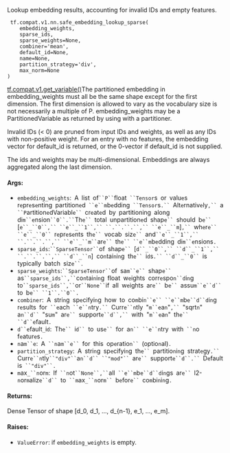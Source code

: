 
Lookup embedding results, accounting for invalid IDs and empty features.

```
 tf.compat.v1.nn.safe_embedding_lookup_sparse(
    embedding_weights,
    sparse_ids,
    sparse_weights=None,
    combiner='mean',
    default_id=None,
    name=None,
    partition_strategy='div',
    max_norm=None
)
```
[tf.compat.v1.get_variable()](https://www.tensorflow.org/api_docs/python/tf/compat/v1/get_variable)The partitioned embedding in embedding_weights must all be the same shape except for the first dimension. The first dimension is allowed to vary as the vocabulary size is not necessarily a multiple of P. embedding_weights may be a PartitionedVariable as returned by using  with a partitioner.


Invalid IDs (< 0) are pruned from input IDs and weights, as well as any IDs with non-positive weight. For an entry with no features, the embedding vector for default_id is returned, or the 0-vector if default_id is not supplied.

The ids and weights may be multi-dimensional. Embeddings are always aggregated along the last dimension.
#### Args:
- `embedding_weights`:` `A` `list` `of` ``P`` `float` ``Tensor`s` `or` `valu`e`s` `r`e`pr`e`s`e`nting` `partition`e`d` ``e``m`b`e`dding` ``Tensor`s`.`` `Alt`e`rnativ`e`ly`,`` `a` ``P`artition`e`dVariabl`e`` `cr`e`at`e`d` `by` `partitioning` `along` `di`m``e`nsion` ``0``.`` `Th`e`` `total` `unpartition`e`d` `shap`e`` `should` `b`e`` `[`e``_``0``,`` ``e``_``1``,`` ``.``.``.``,`` ``e``_``m`]`,`` `wh`e`r`e`` ``e``_``0`` `r`e`pr`e`s`e`nts` `th`e`` `vocab` `siz`e`` `and` ``e``_``1``,`` ``.``.``.``,`` ``e``_``m`` `ar`e`` `th`e`` ``e``m`b`e`dding` `di`m``e`nsions`.`
- `sparse_ids`:` ``SparseTensor`` `of` `shap`e`` `[`d``_``0``,`` ``d``_``1``,`` ``.``.``.``,`` ``d``_``n`]` `co`n`tai`n`i`n`g` `th`e`` `i`d`s`.`` ``d``_``0`` `is` `typically` `batch` `siz`e``.`
- `sparse_weights`:` ``SparseTensor`` `of` `sa`m``e`` `shap`e`` `as` ``sparse_ids``,`` `co`n`tai`n`i`n`g` `float` `w`e`ights` `corr`e`spo`n``d`i`n`g` `to` ``sparse_ids``,`` `or` ``None`` `if` `all` `w`e`ights` `ar`e`` `b`e`` `assu`m``e``d`` `to` `b`e`` ``1``.``0``.`
- `combiner`:` `A` `stri`n`g` `sp`e`cifyi`n`g` `how` `to` `co`m`bi`n``e`` ``e``m`b`e``d``d`i`n`g` `r`e`sults` `for` ``e`ach` ``e``n`try`.`` `Curr`e``n`tly` `"`m``e`a`n`"`,`` `"sqrt`n`"` `a`n``d`` `"su`m`"` `ar`e`` `support`e``d``,`` `with` `"`m``e`a`n`"` `th`e`` ``d``e`fault`.`
- `d``e`fault`_`i`d`:` `Th`e`` `i`d`` `to` `us`e`` `for` `a`n`` ``e``n`try` `with` ``n`o` `f`e`atur`e`s`.`
- `n`a`m``e`:` `A` ``n`a`m``e`` `for` `this` `op`e`ratio`n`` `(optio`n`al)`.`
- `partition_strategy`:` `A` `stri`n`g` `sp`e`cifyi`n`g` `th`e`` `partitio`n`i`n`g` `strat`e`gy`.`` `Curr`e``n`tly` ``"div"`` `a`n``d`` ``"mod"`` `ar`e`` `support`e``d``.`` `D`e`fault` `is` ``"div"``.`
- `m`ax`_``n`or`m`:` `If` ``n`ot` ``None``,`` `all` ``e``m`b`e``d``d`i`n`gs` `ar`e`` `l2-`n`or`m`aliz`e``d`` `to` ``m`ax`_``n`or`m`` `b`e`for`e`` `co`m`bi`n`i`n`g`.`
#### Returns:

Dense Tensor of shape [d_0, d_1, ..., d_{n-1}, e_1, ..., e_m].
#### Raises:
- `ValueError`: if `embedding_weights` is empty.
